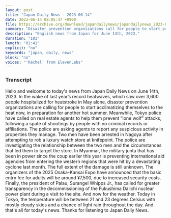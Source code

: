 ```yaml
---
layout: post
title: "Japan Daily News - 2023-06-14"
date: 2023-06-14 08:05:47 +0900
file: https://archive.org/download/japandailynews/japandailynews_2023-06-14.mp3
summary: "Disaster prevention organizations call for people to start preparing for another hot summer after last year saw over 3,600 people hospitalized for heatstroke in May alone., Tokyo police call on real estate agents to report any suspicious activity in properties they manage, as part of efforts to prevent “lone wolf” attacks., & more…"
description: "English news from Japan for June 14th, 2023."
duration: "101"
length: "01:41"
explicit: "no"
keywords: "japan, daily, news"
block: "no"
voices: "'Rachel' from ElevenLabs"
---
```


### Transcript

Hello and welcome to today's news from Japan Daily News on June 14th, 2023. In the wake of last year’s record heatwaves, which saw over 3,600 people hospitalized for heatstroke in May alone, disaster prevention organizations are calling for people to start acclimatizing themselves to the heat now, in preparation for another hot summer. Meanwhile, Tokyo police have called on real estate agents to help them prevent “lone wolf” attacks, following a spate of shootings by people with no criminal records or affiliations. The police are asking agents to report any suspicious activity in properties they manage. Two men have been arrested in Nagoya after attempting to rob a luxury watch store at knifepoint. The police are investigating the relationship between the two men and the circumstances that led them to target the store. In Myanmar, the military junta that has been in power since the coup earlier this year is preventing international aid agencies from entering the western regions that were hit by a devastating cyclone last month. The full extent of the damage is still unknown. The organizers of the 2025 Osaka-Kansai Expo have announced that the basic entry fee for adults will be around ¥7,500, due to increased security costs. Finally, the president of Palau, Surangel Whipps Jr., has called for greater transparency in the decommissioning of the Fukushima Daiichi nuclear power plant during a visit to the site. And now for the weather. Today in Tokyo, the temperature will be between 21 and 23 degrees Celsius with mostly cloudy skies and a chance of light rain throughout the day.  And that's all for today's news. Thanks for listening to Japan Daily News.
